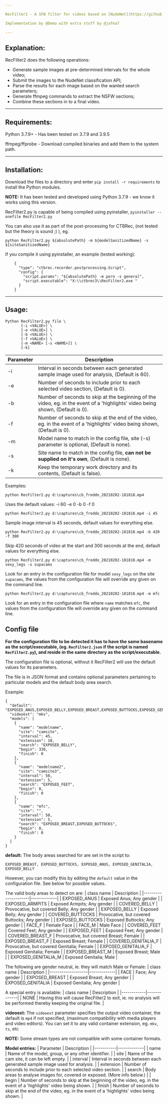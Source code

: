 ```yaml
---

RecFilter2 - A SFW filter for videos based on [NudeNet](https://github.com/notAI-tech/NudeNet), it **removes** SFW sections of video.

Implementation by @Dema with extra stuff by @jafea7

---
```


## Explanation:

RecFilter2 does the following operations:
 - Generate sample images at pre-determined intervals for the whole video;
 - Submit the images to the NudeNet classification API;
 - Parse the results for each image based on the wanted search parameters;
 - Generate ffmpeg commands to extract the NSFW sections;
 - Combine these sections in to a final video.

---

## Requirements:

Python 3.7.9+ - Has been tested on 3.7.9 and 3.9.5

ffmpeg/ffprobe - Download compiled binaries and add them to the system path.

---

## Installation:

Download the files to a directory and enter `pip install -r requirements` to install the Python modules.

**NOTE:** It has been tested and developed using Python 3.7.9 - we know it works using this version.

RecFilter2.py is capable of being compiled using pyinstaller, `pyinstaller --onefile RecFilter2.py`

You can also use it as part of the post-processing for CTBRec, (not tested but the theory is sound ;) ), eg.

`python RecFilter2.py ${absolutePath} -m ${modelSanitizedName} -s ${siteSanitizedName}`

If you compile it using pyinstaller, an example (tested working):

```
    {
      "type": "ctbrec.recorder.postprocessing.Script",
      "config": {
        "script.params": "${absolutePath} -m porn -s general",
        "script.executable": "X:\\ctbrec3\\RecFilter2.exe "
      }
    }
```

---

## Usage:

```
Python RecFilter2.py file \
       [-i <VALUE>] \
       [-e <VALUE>] \
       [-b <VALUE>] \
       [-f <VALUE>] \
       [-m <NAME> [-s <NAME>]] \
       [-k]
```
| Parameter | Description |
|-----------|-------------|
| -i        | Interval in seconds between each generated sample image used for analysis, (Default is 60). |
| -e        | Number of seconds to include prior to each selected video section, (Default is 0). |
| -b        | Number of seconds to skip at the beginning of the video, eg. in the event of a 'highlights' video being shown, (Default is 0). |
| -f        | Number of seconds to skip at the end of the video, eg. in the event of a 'highlights' video being shown, (Default is 0). |
| -m        | Model name to match in the config file, site (-s) parameter is optional, (Default is none). |
| -s        | Site name to match in the config file, __can not be supplied on it's own__, (Default is none). |
| -k        | Keep the temporary work directory and its contents, (Default is false). |

Examples:

`python RecFilter2.py d:\captures\cb_freddo_20210202-181818.mp4`

Uses the default values: -i 60 -e 0 -b 0 -f 0

`python RecFilter2.py d:\captures\cb_freddo_20210202-181818.mp4 -i 45`

Sample image interval is 45 seconds, default values for everything else.

`python RecFilter2.py d:\captures\cb_freddo_20210202-181818.mp4 -b 420 -f 300`

Skip 420 seconds of video at the start and 300 seconds at the end, default values for everything else.

`python RecFilter2.py d:\captures\cb_freddo_20210202-181818.mp4 -m sexy_legs -s supacams`

Look for an entry in the configuration file for model `sexy_legs` on the site `supacams`, the values from the configuration file will override any given on the command line.

`python RecFilter2.py d:\captures\cb_freddo_20210202-181818.mp4 -m mfc`

Look for an entry in the configuration file where `name` matches `mfc`, the values from the configuration file will override any given on the command line.

## Config file

**For the configuration file to be detected it has to have the same basename as the script/executable, (eg. `RecFilter2.json` if the script is named `RecFilter2.py`), and reside in the same directory as the script/executable.**

The configuration file is optional, without it RecFilter2 will use the default values for its parameters.

The file is in JSON format and contains optional parameters pertaining to particular models and the default body area search.

Example:
```
{
  "default": "EXPOSED_ANUS,EXPOSED_BELLY,EXPOSED_BREAST,EXPOSED_BUTTOCKS,EXPOSED_GENTALIA,EXPOSED_FEET,FACE",
  "videoext": "mkv",
  "models": [  
    {
      "name": "modelname",
      "site": "camsite",
      "interval": 45,
      "extension": 10,
      "search": "EXPOSED_BELLY",
      "begin": 330,
      "finish": 0
    },
    {
      "name": "modelname2",
      "site": "camsite3",
      "interval": 50,
      "extension": 5,
      "search": "EXPOSED_FEET",
      "begin": 0,
      "finish": 0
    },
    {
      "name": "mfc",
      "site": "",
      "interval": 50,
      "extension": 5,
      "search": "EXPOSED_BREAST,EXPOSED_BUTTOCKS",
      "begin": 0,
      "finish": 0
    }
  ]
}
```
**default:**
The body areas searched for are set in the script to:

`EXPOSED_BREAST, EXPOSED_BUTTOCKS, EXPOSED_ANUS, EXPOSED_GENITALIA, EXPOSED_BELLY`

However, you can modify this by editing the `default` value in the configuration file. See below for possible values.

The valid body areas to detect on are:
| class name          | Description |
|---------------------|-------------|
| EXPOSED_ANUS        | Exposed Anus; Any gender |
| EXPOSED_ARMPITS     | Exposed Armpits; Any gender |
| COVERED_BELLY       | Provocative, but covered Belly; Any gender |
| EXPOSED_BELLY       | Exposed Belly; Any gender |
| COVERED_BUTTOCKS    | Provocative, but covered Buttocks; Any gender |
| EXPOSED_BUTTOCKS    | Exposed Buttocks; Any gender |
| FACE_F              | Female Face |
| FACE_M              | Male Face |
| COVERED_FEET        | Covered Feet; Any gender |
| EXPOSED_FEET        | Exposed Feet; Any gender |
| COVERED_BREAST_F    | Provocative, but covered Breast; Female |
| EXPOSED_BREAST_F    | Exposed Breast; Female |
| COVERED_GENITALIA_F | Provocative, but covered Genitalia; Female |
| EXPOSED_GENITALIA_F | Exposed Genitalia; Female |
| EXPOSED_BREAST_M    | Exposed Breast; Male |
| EXPOSED_GENITALIA_M | Exposed Genitalia; Male |

The following are gender neutral, ie. they will match Male or Female:
| class name        | Description |
|-------------------|-------------|
| FACE              | Face; Any gender |
| EXPOSED_BREAST    | Exposed Breast; Any gender |
| EXPOSED_GENITALIA | Exposed Genitalia; Any gender |

A special entry is available:
| class name | Description |
|------------|-------------|
| NONE       | Having this will cause RecFilter2 to exit, ie. no analysis will be performed thereby keeping the original file. |

**videoext:**
The `videoext` parameter specifies the output video container, the default is `mp4` if not specified, (maximum compatibility with media players and video editors).
You can set it to any valid container extension, eg. `mkv`, `ts`, etc

**NOTE:** Some stream types are not compatible with some container formats.

**Model entries:**
| Parameter | Description |
|-----------|-------------|
| name      | Name of the model, group, or any other identifier. |
| site      | Name of the cam site, it can be left empty. |
| interval  | Interval in seconds between each generated sample image used for analysis. |
| extension | Number of seconds to include prior to each selected video section. |
| search    | Body areas to analyse images for, covered or exposed. (More info below.) |
| begin     | Number of seconds to skip at the beginning of the video, eg. in the event of a 'highlights' video being shown. |
| finish    | Number of seconds to skip at the end of the video, eg. in the event of a 'highlights' video being shown. |
